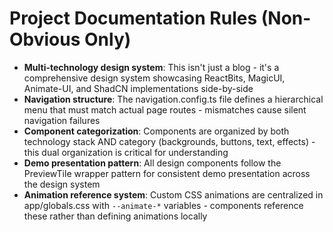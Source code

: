 # Project Documentation Rules (Non-Obvious Only)

- **Multi-technology design system**: This isn't just a blog - it's a comprehensive design system showcasing ReactBits, MagicUI, Animate-UI, and ShadCN implementations side-by-side
- **Navigation structure**: The navigation.config.ts file defines a hierarchical menu that must match actual page routes - mismatches cause silent navigation failures
- **Component categorization**: Components are organized by both technology stack AND category (backgrounds, buttons, text, effects) - this dual organization is critical for understanding
- **Demo presentation pattern**: All design components follow the PreviewTile wrapper pattern for consistent demo presentation across the design system
- **Animation reference system**: Custom CSS animations are centralized in app/globals.css with `--animate-*` variables - components reference these rather than defining animations locally